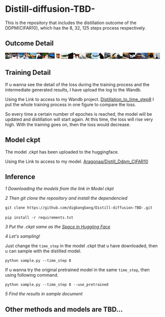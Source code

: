 # Distill-diffusion-TBD-
This is the repository that includes the distillation outcome of the DDPM(CIFAR10), which has the 8, 32, 125 steps process respectively.

## Outcome Detail

![Image Description](assets/distill_combined_image_8.png)

## Training Detail

If u wanna see the detail of the loss during the training process and the intermediate generated results, I have upload the log to the Wandb.

Using the Link to access to my Wandb project. [Distillation_to_time_step8](https://wandb.ai/2623448751/pg_dis_train_and_sample_student_same_teacher/runs/8fi5h7ew?nw=nwuser2623448751) I put the whole training process in one figure to compare the loss.

So every time a certain number of epoches is reached, the model will be updated and distillation will start again. At this time, the loss will rise very high. With the training goes on, then the loss would decrease.

## Model ckpt

The model .ckpt has been uploaded to the huggingface.

Using the Link to access to my model. [Aragonaa/Distill_Ddpm_CIFAR10](https://huggingface.co/Aragonaa/Distill_Ddpm_CIFAR10/tree/main) 

## Inference

*1 Downloading the models from the link in Model ckpt*

*2 Then git clone the repository and install the dependencied* 

    git clone https://github.com/digbangbang/Distill-diffusion-TBD-.git

    pip install -r requirements.txt

*3 Put the .ckpt same as the [Space in Huggiing Face](https://huggingface.co/spaces/Aragonaa/distill_ddpm_CIFAR10/tree/main)*

*4 Let's sampling!*

Just change the `time_step` in the model .ckpt that u have downloaded, then u can sample with the distilled model.
    
    python sample.py --time_step 8

If u wanna try the original pretrained model in the same `time_step`, then using following command.

    python sample.py --time_step 8 --use_pretrained

*5 Find the results in sample document*

## Other methods and models are TBD...
